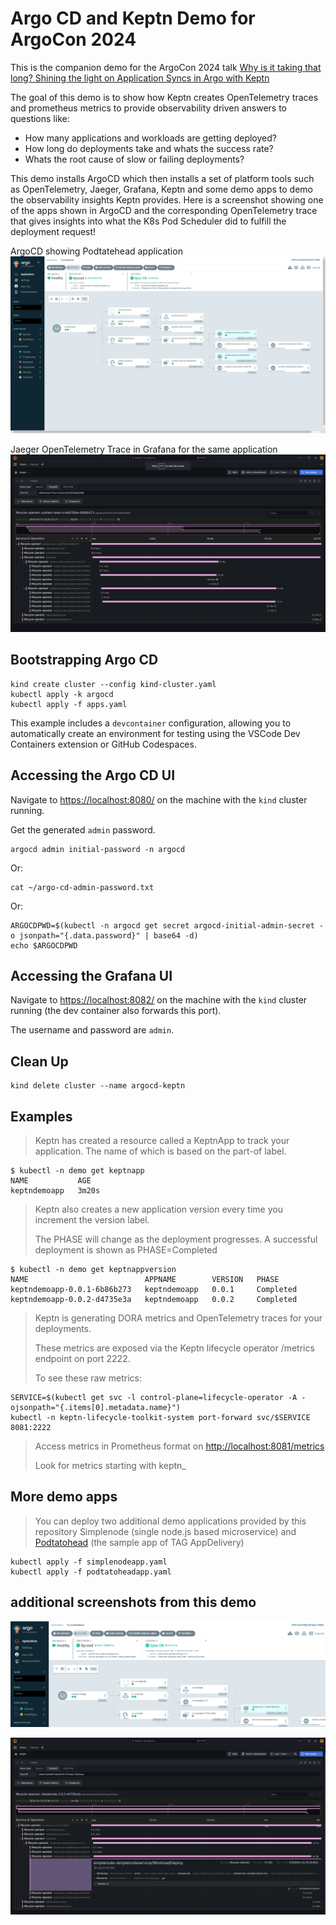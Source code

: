 # Argo CD and Keptn Demo for ArgoCon 2024

This is the companion demo for the ArgoCon 2024 talk [Why is it taking that long? Shining the light on Application Syncs in Argo with Keptn](https://colocatedeventseu2024.sched.com/event/1YFh1/why-is-it-taking-so-long-shining-the-light-on-application-syncs-in-argo-cd-with-keptn-christian-hernandez-akuity-andreas-grabner-dynatrace)

The goal of this demo is to show how Keptn creates OpenTelemetry traces and prometheus metrics to provide observability driven answers to questions like:
* How many applications and workloads are getting deployed?
* How long do deployments take and whats the success rate?
* Whats the root cause of slow or failing deployments?

This demo installs ArgoCD which then installs a set of platform tools such as OpenTelemetry, Jaeger, Grafana, Keptn and some demo apps to demo the observability insights Keptn provides. Here is a screenshot showing one of the apps shown in ArgoCD and the corresponding OpenTelemetry trace that gives insights into what the K8s Pod Scheduler did to fulfill the deployment request!

ArgoCD showing Podtatehead application
![](./images/argocd_podtatohead.png)

Jaeger OpenTelemetry Trace in Grafana for the same application
![](./images/jaeger_podtatohead_trace.png)


## Bootstrapping Argo CD
```
kind create cluster --config kind-cluster.yaml
kubectl apply -k argocd
kubectl apply -f apps.yaml
```

This example includes a `devcontainer` configuration, allowing you to automatically create an environment for testing using the VSCode Dev Containers extension or GitHub Codespaces.

## Accessing the Argo CD UI
Navigate to [https://localhost:8080/](https://localhost:8080/) on the machine with the `kind` cluster running.

Get the generated `admin` password.
```
argocd admin initial-password -n argocd
```

Or:
```
cat ~/argo-cd-admin-password.txt
```

Or: 
```
ARGOCDPWD=$(kubectl -n argocd get secret argocd-initial-admin-secret -o jsonpath="{.data.password}" | base64 -d)
echo $ARGOCDPWD
```

## Accessing the Grafana UI
Navigate to [https://localhost:8082/](https://localhost:8082/) on the machine with the `kind` cluster running (the dev container also forwards this port).

The username and password are `admin`.

## Clean Up
```
kind delete cluster --name argocd-keptn
```

## Examples

> Keptn has created a resource called a KeptnApp to track your application. The name of which is 
based on the part-of label.

```
$ kubectl -n demo get keptnapp
NAME           AGE
keptndemoapp   3m20s
```

> Keptn also creates a new application version every time you increment the version label.
>
> The PHASE will change as the deployment progresses. A successful deployment is shown as PHASE=Completed

```
$ kubectl -n demo get keptnappversion
NAME                          APPNAME        VERSION   PHASE
keptndemoapp-0.0.1-6b86b273   keptndemoapp   0.0.1     Completed
keptndemoapp-0.0.2-d4735e3a   keptndemoapp   0.0.2     Completed
```

> Keptn is generating DORA metrics and OpenTelemetry traces for your deployments.
> 
> These metrics are exposed via the Keptn lifecycle operator /metrics endpoint on port 2222.
> 
> To see these raw metrics:

```
SERVICE=$(kubectl get svc -l control-plane=lifecycle-operator -A -ojsonpath="{.items[0].metadata.name}")
kubectl -n keptn-lifecycle-toolkit-system port-forward svc/$SERVICE 8081:2222
```

> Access metrics in Prometheus format on [http://localhost:8081/metrics](http://localhost:8081/metrics)
> 
> Look for metrics starting with keptn_

## More demo apps

> You can deploy two additional demo applications provided by this repository
> Simplenode (single node.js based microservice) and [Podtatohead](https://github.com/podtato-head) (the sample app of TAG AppDelivery)

```
kubectl apply -f simplenodeapp.yaml
kubectl apply -f podtatoheadapp.yaml
```

## additional screenshots from this demo

![](./images/argocd_simplenode.png)

![](./images/jaeger_simplenode_trace.png)

